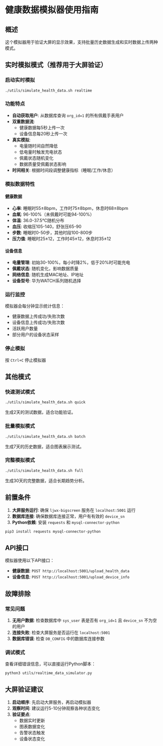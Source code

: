 # 健康数据模拟器使用指南

## 概述
这个模拟器用于验证大屏的显示效果，支持批量历史数据生成和实时数据上传两种模式。

## 实时模拟模式（推荐用于大屏验证）

### 启动实时模拟
```bash
./utils/simulate_health_data.sh realtime
```

### 功能特点
- **自动获取用户**: 从数据库查询 `org_id=1` 的所有佩戴手表用户
- **双重数据流**: 
  - 健康数据每5秒上传一次
  - 设备信息每20秒上传一次
- **真实模拟**: 
  - 电量随时间自然降低
  - 低电量时触发充电状态
  - 佩戴状态随机变化
  - 数据质量受佩戴状态影响
- **时间相关**: 根据时间段调整健康指标（睡眠/工作/休息）

### 模拟数据特性

#### 健康数据
- **心率**: 睡眠时55±8bpm，工作时75±8bpm，休息时68±8bpm
- **血氧**: 96-100%（未佩戴时可能94-100%）
- **体温**: 36.0-37.5°C随机分布
- **血压**: 收缩压105-140，舒张压65-90
- **步数**: 睡眠时0-50步，其他时段100-800步
- **压力值**: 睡眠时25±12，工作时45±12，休息时35±12

#### 设备信息
- **电量管理**: 初始30-100%，每小时降2%，低于20%时可能充电
- **佩戴状态**: 随机变化，影响数据质量
- **网络信息**: 随机生成MAC地址、IP地址
- **设备型号**: 华为WATCH系列随机选择

### 运行监控
模拟器会每分钟显示统计信息：
- 健康数据上传成功/失败次数
- 设备信息上传成功/失败次数
- 活跃用户数量
- 部分用户的设备状态采样

### 停止模拟
按 `Ctrl+C` 停止模拟器

## 其他模式

### 快速测试模式
```bash
./utils/simulate_health_data.sh quick
```
生成2天的测试数据，适合功能验证。

### 批量模拟模式
```bash
./utils/simulate_health_data.sh batch
```
生成7天的历史数据，适合图表展示测试。

### 完整模拟模式
```bash
./utils/simulate_health_data.sh full
```
生成30天的完整数据，适合长期趋势分析。

## 前置条件

1. **大屏服务运行**: 确保 `ljwx-bigscreen` 服务在 `localhost:5001` 运行
2. **数据库连接**: 确保数据库连接正常，用户有有效的 `device_sn`
3. **Python依赖**: 安装 `requests` 和 `mysql-connector-python`

```bash
pip3 install requests mysql-connector-python
```

## API接口

模拟器使用以下API接口：
- **健康数据**: `POST http://localhost:5001/upload_health_data`
- **设备信息**: `POST http://localhost:5001/upload_device_info`

## 故障排除

### 常见问题
1. **无用户数据**: 检查数据库中 `sys_user` 表是否有 `org_id=1` 且 `device_sn` 不为空的用户
2. **连接失败**: 检查大屏服务是否运行在 `localhost:5001`
3. **数据库错误**: 检查 `DB_CONFIG` 中的数据库连接参数

### 调试模式
查看详细错误信息，可以直接运行Python脚本：
```bash
python3 utils/realtime_data_simulator.py
```

## 大屏验证建议

1. **启动顺序**: 先启动大屏服务，再启动模拟器
2. **观察时间**: 建议运行5-10分钟观察各种状态变化
3. **验证要点**: 
   - 数据实时更新
   - 图表数据变化
   - 告警状态触发
   - 设备状态变化 